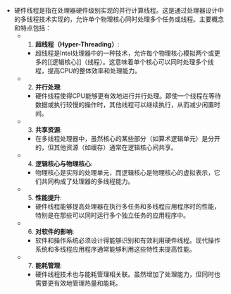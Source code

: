 - 硬件线程是指在处理器硬件级别实现的并行计算线程。这是通过处理器设计中的多线程技术实现的，允许单个物理核心同时处理多个任务或线程。主要概念和特点包括：
	- 1. **超线程（Hyper-Threading）**:
		- 超线程是Intel处理器中的一种技术，允许每个物理核心模拟两个或更多的[[逻辑核心]]（线程）。这意味着单个核心可以同时处理多个线程，提高CPU的整体效率和处理能力。
	- 2. **并行处理**:
		- 硬件线程使得CPU能够更有效地进行并行处理。即使一个线程在等待数据或执行较慢的操作时，其他线程可以继续执行，从而减少闲置时间。
	- 3. **共享资源**:
		- 在多线程处理器中，虽然核心的某些部分（如算术逻辑单元）是分开的，但其他资源（如缓存）通常在逻辑核心间共享。
	- 4. **逻辑核心与物理核心**:
		- 物理核心是实际的处理单元，而逻辑核心是物理核心的虚拟表示，它们共同构成了处理器的多线程能力。
	- 5. **性能提升**:
		- 硬件线程能够提高处理器在执行多任务和多线程应用程序时的性能，特别是在那些可以同时运行多个独立任务的应用程序中。
	- 6. **对软件的影响**:
		- 软件和操作系统必须设计得能够识别和有效利用硬件线程。现代操作系统和多线程应用程序通常能够利用这些特性来提高性能。
	- 7. **能耗管理**:
		- 硬件线程技术也与能耗管理相关联。虽然增加了处理能力，但同时也需要更有效地管理热量和能耗。